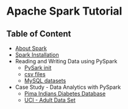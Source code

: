 # Apache Spark Tutorial

## Table of Content 
- [About Spark](aboutSpark.md)
- [Spark Installation](SparkInstallation.md)
- Reading and Writing Data using PySpark
  - [PySark init](https://github.com/Ameykolhe/pySparkExamples/blob/master/src/pysparkexamples/__init__.py)
  - [csv files](https://github.com/Ameykolhe/pySparkExamples/blob/master/src/pysparkexamples/read_write_data/csv.py)
  - [MySQL datasets](https://github.com/Ameykolhe/pySparkExamples/blob/master/src/pysparkexamples/read_write_data/mysql.py)
- Case Study - Data Analytics with PySpark
  - [Pima Indians Diabetes Database](https://github.com/Ameykolhe/pySparkExamples/blob/master/notebooks/Data%20Analytics%20with%20PySpark%20-%20Diabetes%20Dataset.ipynb)
  - [UCI - Adult Data Set](https://github.com/Ameykolhe/pySparkExamples/blob/master/notebooks/Data%20Analytics%20with%20PySpark%20-%20UCI%20Adult%20Dataset.ipynb)
  
